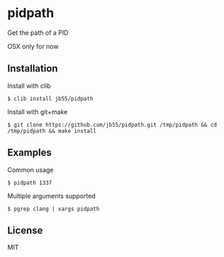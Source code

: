 
# pidpath

  Get the path of a PID

  OSX only for now

## Installation

  Install with clib

    $ clib install jb55/pidpath

  Install with git+make
    
    $ git clone https://github.com/jb55/pidpath.git /tmp/pidpath && cd /tmp/pidpath && make install

## Examples

Common usage

    $ pidpath 1337

Multiple arguments supported

    $ pgrep clang | xargs pidpath

## License

  MIT

